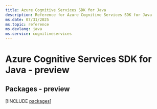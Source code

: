 ```yaml
---
title: Azure Cognitive Services SDK for Java
description: Reference for Azure Cognitive Services SDK for Java
ms.date: 07/31/2025
ms.topic: reference
ms.devlang: java
ms.service: cognitiveservices
---
```

# Azure Cognitive Services SDK for Java - preview
## Packages - preview
[!INCLUDE [packages](cognitive-services-index.md)]